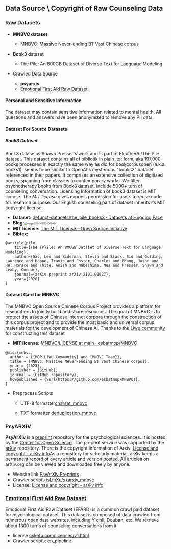 ## Data Source \ Copyright of Raw Counseling Data

### Raw Datasets

* **MNBVC dataset**
	* MNBVC: Massive Never-ending BT Vast Chinese corpus

* **Book3** dataset
	* The Pile: An 800GB Dataset of Diverse Text for Language Modeling 

* Crawled Data Source
	* **psyarxiv**  
	* [Emotional First Aid Raw Dataset](https://github.com/chatopera/efaqa-corpus-raw)




#### Personal and Sensitive Information 

The dataset may contain sensitive information related to mental health. All questions and answers have been anonymized to remove any PII data.

#### Dataset For Source Datasets

##### Book3 Dataset

Book3 dataset is Shawn Presser's work and is part of EleutherAi/The Pile dataset. This dataset contains all of bibliotik in plain .txt form, aka 197,000 books processed in exactly the same way as did for bookcorpusopen (a.k.a. books1). seems to be similar to OpenAI's mysterious "books2" dataset referenced in their papers. It comprises an extensive collection of digitized books, spanning from classics to contemporary works. We filter psychotherapy books from Book3 dataset. Include 5000+ turn of counseling conversation. Licensing Information of book3 dataset is MIT license. The *MIT license* gives express permission for users to reuse code for research purpose. Our English counseling part of dataset inherits its MIT copyright license. 

* **Dataset:** [defunct-datasets/the_pile_books3 · Datasets at Hugging Face](https://huggingface.co/datasets/defunct-datasets/the_pile_books3) 
* **Blog:**<img src="https://ckqqqq-qiker-image-service.oss-cn-beijing.aliyuncs.com/typora-image/image-20241031104009954.png" alt="image-20241031104009954" style="zoom:50%;" />
* **MIT license:** [The MIT License – Open Source Initiative](https://opensource.org/license/mit)
* **Bibtex:**

```
@article{pile,
    title={The {P}ile: An 800GB Dataset of Diverse Text for Language Modeling},
    author={Gao, Leo and Biderman, Stella and Black, Sid and Golding, Laurence and Hoppe, Travis and Foster, Charles and Phang, Jason and He, Horace and Thite, Anish and Nabeshima, Noa and Presser, Shawn and Leahy, Connor},
    journal={arXiv preprint arXiv:2101.00027},
    year={2020}
}
```

#### Dataset Card for MNBVC

The MNBVC Open Source Chinese Corpus Project provides a platform for researchers to jointly build and share resources. The goal of MNBVC is to protect the assets of Chinese Internet corpora through the construction of this corpus project and to provide the most basic and universal corpus materials for the development of Chinese AI. Thanks to the [Liwu community](http://mnbvc.253874.net/) for constructing this dataset

* **MIT license:** [MNBVC/LICENSE at main · esbatmop/MNBVC](https://github.com/esbatmop/MNBVC/blob/main/LICENSE)

```
@misc{mnbvc,
  author = {{MOP-LIWU Community} and {MNBVC Team}},
  title = {MNBVC: Massive Never-ending BT Vast Chinese corpus},
  year = {2023},
  publisher = {GitHub},
  journal = {GitHub repository},
  howpublished = {\url{https://github.com/esbatmop/MNBVC}},
}
```

* Preprocess Scripts

	* UTF-8 formatter[charset_mnbvc](https://github.com/alanshi/charset_mnbvc)

	* TXT formatter [deduplication_mnbvc](https://github.com/aplmikex/deduplication_mnbvc)

		

### PsyARXIV

**PsyArXiv** is a [preprint](https://en.wikipedia.org/wiki/Preprint) repository for the psychological sciences. It is hosted by the [Center for Open Science](https://en.wikipedia.org/wiki/Center_for_Open_Science). The preprint service was supported by the [arXiv](https://en.wikipedia.org/wiki/ArXiv) repository. There is the copyright information of Arxiv. [License and copyright - arXiv info](https://info.arxiv.org/help/license/index.html)As a repository for scholarly material, arXiv keeps a permanent record of every article and version posted. All articles on arXiv.org can be viewed and downloaded freely by anyone.

* Website link [ PsyArXiv Preprints](https://osf.io/preprints/psyarxiv)
* Crawler scripts [isLinXu/xxarxiv_mnbvc](https://github.com/isLinXu/xxarxiv_mnbvc)
* License: [License and copyright - arXiv info](https://info.arxiv.org/help/license/index.html)

### [Emotional First Aid Raw Dataset](https://github.com/chatopera/efaqa-corpus-raw)

Emotional First Aid Raw Dataset (EFARD) is a common crawl paid  dataset for psychological dataset. This dataset is composed of data crawled from numerous open data websites, including Yixinli, Douban, etc. We retrieve about 1300 turns of counseling conversations from it. 

* license [cskefu.com/licenses/v1.html](https://www.cskefu.com/licenses/v1.html)
* Crawler scripts: cn_pipeline


